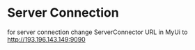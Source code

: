 Server Connection
==============

for server connection change ServerConnector URL in MyUi to http://193.196.143.149:9090

